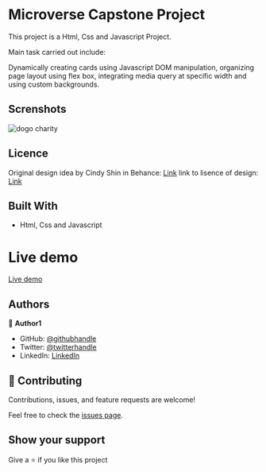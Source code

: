 # Microverse Capstone Project

This project is a Html, Css and Javascript Project.

Main task carried out include:

Dynamically creating cards using Javascript DOM manipulation, organizing page layout using flex box, integrating media query at specific width and using custom backgrounds.

## Screnshots
![dogo charity](https://user-images.githubusercontent.com/66526480/161383511-5419a150-4f49-4fa5-afa3-cb9e085632a8.PNG)

## Licence

Original design idea by Cindy Shin in Behance: [Link](https://www.behance.net/adagio07) link to lisence of design: [Link](https://creativecommons.org/licenses/by-nc/4.0/legalcode)

## Built With

- Html, Css and Javascript

# Live demo

[Live demo](https://aminabuhari.github.io/Capstone-Project-/)

## Authors

👤 **Author1**

- GitHub: [@githubhandle](https://github.com/AminaBuhari)
- Twitter: [@twitterhandle](https://twitter.com/AminaBuhari)
- LinkedIn: [LinkedIn](https://linkedin.com/in/AminaBuhari)

## 🤝 Contributing

Contributions, issues, and feature requests are welcome!

Feel free to check the [issues page](../../issues/).

## Show your support

Give a ⭐️ if you like this project
